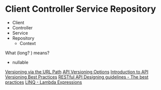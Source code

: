 # Client Controller Service Repository

- Client
- Controller
- Service
- Repository 
  - Context

What (long? ) means? 
- nullable

[Versioning via the URL Path](https://github.com/Microsoft/aspnet-api-versioning/wiki/Versioning-via-the-URL-Path)
[API Versioning Options](https://github.com/Microsoft/aspnet-api-versioning/wiki/API-Versioning-Options)
[Introduction to API Versioning Best Practices](https://nordicapis.com/introduction-to-api-versioning-best-practices)
[RESTful API Designing guidelines - The best practices](https://hackernoon.com/restful-api-designing-guidelines-the-best-practices-60e1d954e7c9)
[LINQ - Lambda Expressions](https://www.youtube.com/watch?v=3EEP9JxqLpE)
